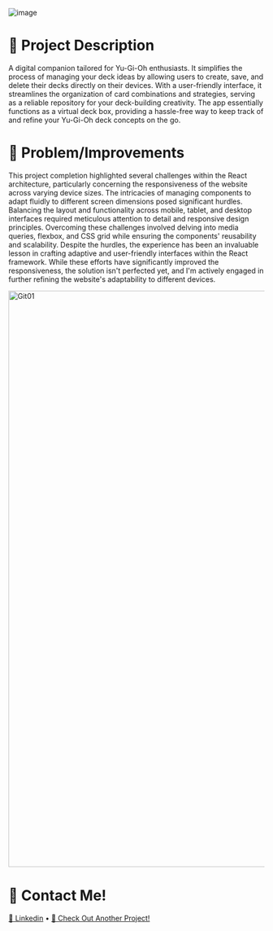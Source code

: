 ![image](https://github.com/196Sebastian/yugioh-deck-builder/assets/87108242/5a11e687-b802-45ac-8fcf-7191292508d0)

# 🌟 Project Description
A digital companion tailored for Yu-Gi-Oh enthusiasts. It simplifies the process of managing your deck ideas by allowing users to create, save, and delete their decks directly on their devices. With a user-friendly interface, it streamlines the organization of card combinations and strategies, serving as a reliable repository for your deck-building creativity. The app essentially functions as a virtual deck box, providing a hassle-free way to keep track of and refine your Yu-Gi-Oh deck concepts on the go.

# 🔧 Problem/Improvements
This project completion highlighted several challenges within the React architecture, particularly concerning the responsiveness of the website across varying device sizes. The intricacies of managing components to adapt fluidly to different screen dimensions posed significant hurdles. Balancing the layout and functionality across mobile, tablet, and desktop interfaces required meticulous attention to detail and responsive design principles. Overcoming these challenges involved delving into media queries, flexbox, and CSS grid while ensuring the components' reusability and scalability. Despite the hurdles, the experience has been an invaluable lesson in crafting adaptive and user-friendly interfaces within the React framework. While these efforts have significantly improved the responsiveness, the solution isn't perfected yet, and I'm actively engaged in further refining the website's adaptability to different devices.

<img width="1132" alt="Git01" src="https://github.com/196Sebastian/yugioh-deck-builder/assets/87108242/cac9d31d-2e38-4e3c-9532-e1aa0cdf0fe1">


# 🔔 Contact Me!
[💼 Linkedin](https://www.linkedin.com/in/sebastian-correa-b6858b177/) • [📱 Check Out Another Project!](https://github.com/196Sebastian/jet-biz-card)

